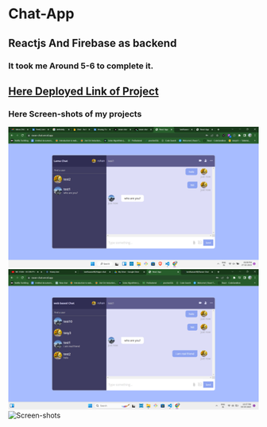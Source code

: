 # Chat-App
## Reactjs And Firebase as backend


### It took me Around **5-6** to complete it.
                                      
## **[Here Deployed Link of Project](https://ravan-chat.vercel.app/login)**

### Here **Screen-shots** of my projects

![Screen-shots](images/chatApp.png)
![Screen-shots](images/Screenshot%20(187).png)
![Screen-shots](images/Screenshot%20(290).png.png)

